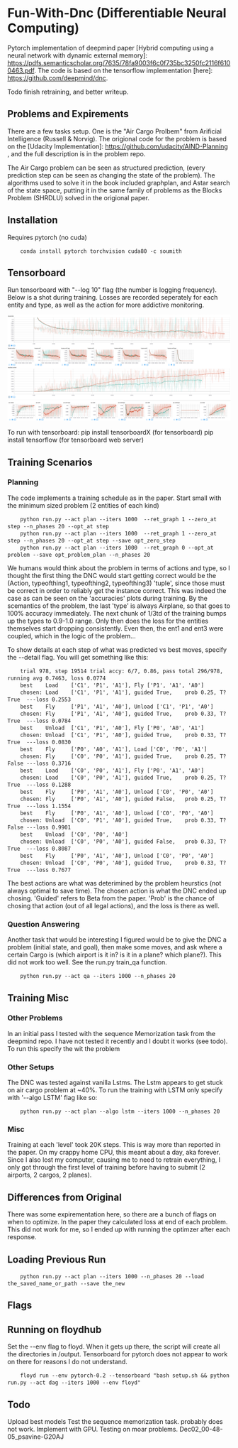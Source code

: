 # Fun-With-Dnc (Differentiable Neural Computing)

Pytorch implementation of deepmind paper [Hybrid computing using a neural network with dynamic external memory]: https://pdfs.semanticscholar.org/7635/78fa9003f6c0f735bc3250fc2116f6100463.pdf. The code is based on the tensorflow implementation [here]: https://github.com/deepmind/dnc.

Todo finish retraining, and better writeup. 

## Problems and Expirements
There are a few tasks setup. One is the  "Air Cargo Prolbem" from Arificial Intelligence (Russell & Norvig). The origional code for the problem is based on the [Udacity Implementation]: https://github.com/udacity/AIND-Planning , and the full description is in the problem repo. 

The Air Cargo problem can be seen as structured prediction, (every prediction step can be seen as changing the state of the problem). The algorithms used to solve it in the book included graphplan, and Astar search of the state space, putting it in the same family of problems as the Blocks Problem (SHRDLU) solved in the origional paper. 

## Installation
Requires pytorch (no cuda)

        conda install pytorch torchvision cuda80 -c soumith

## Tensorboard
Run tensorboard with "--log 10" flag (the number is logging frequency). Below is a shot during training. Losses are recorded seperately for each entity and type, as well as the action for more addictive monitoring. 

![alt text](images/training.png)
![alt text](images/acc.png)

To run with tensorboard:
        pip install tensorboardX (for tensorboard)
        pip install tensorflow (for tensorboard web server)

## Training Scenarios
### Planning
The code implements a training schedule as in the paper. Start small with the minimum sized problem (2 entities of each kind)

        python run.py --act plan --iters 1000  --ret_graph 1 --zero_at step --n_phases 20 --opt_at step
        python run.py --act plan --iters 1000  --ret_graph 1 --zero_at step --n_phases 20 --opt_at step --save opt_zero_step
        python run.py --act plan --iters 1000  --ret_graph 0 --opt_at problem --save opt_problem_plan --n_phases 20


 We humans would think about the problem in terms of actions and type, so I thought the first thing the DNC would start getting correct would be the (Action, typeofthing1, typeofthing2, typeofthing3) 'tuple', since those must be correct in order to reliably get the instance correct. This was indeed the case as can be seen on the 'accuracies' plots during training. By the scemantics of the problem, the last 'type' is always Airplane, so that goes to 100% accuracy immediately. The next chunk of 1/3td of the training bumps up the types to 0.9-1.0 range. Only then does the loss for the entities themselves start dropping consistently. Even then, the ent1 and ent3 were coupled, which in the logic of the problem...

To show details at each step of what was predicted vs best moves, specify the --detail flag. You will get something like this:

        trial 978, step 19514 trial accy: 6/7, 0.86, pass total 296/978, running avg 0.7463, loss 0.0774  
        best    Load    ['C1', 'P1', 'A1'], Fly ['P1', 'A1', 'A0']
        chosen: Load    ['C1', 'P1', 'A1'], guided True,    prob 0.25, T? True  ---loss 0.2553
        best    Fly     ['P1', 'A1', 'A0'], Unload ['C1', 'P1', 'A0']
        chosen: Fly     ['P1', 'A1', 'A0'], guided True,    prob 0.33, T? True  ---loss 0.0784
        best    Unload  ['C1', 'P1', 'A0'], Fly ['P0', 'A0', 'A1']
        chosen: Unload  ['C1', 'P1', 'A0'], guided True,    prob 0.33, T? True  ---loss 0.0830
        best    Fly     ['P0', 'A0', 'A1'], Load ['C0', 'P0', 'A1']
        chosen: Fly     ['C0', 'P0', 'A1'], guided True,    prob 0.25, T? False ---loss 0.3716
        best    Load    ['C0', 'P0', 'A1'], Fly ['P0', 'A1', 'A0']
        chosen: Load    ['C0', 'P0', 'A1'], guided True,    prob 0.25, T? True  ---loss 0.1288
        best    Fly     ['P0', 'A1', 'A0'], Unload ['C0', 'P0', 'A0']
        chosen: Fly     ['P0', 'A1', 'A0'], guided False,   prob 0.25, T? True  ---loss 1.1554
        best    Fly     ['P0', 'A1', 'A0'], Unload ['C0', 'P0', 'A0']
        chosen: Unload  ['C0', 'P1', 'A0'], guided True,    prob 0.33, T? False ---loss 0.9901
        best    Unload  ['C0', 'P0', 'A0']
        chosen: Unload  ['C0', 'P0', 'A0'], guided False,   prob 0.33, T? True  ---loss 0.8087
        best    Fly     ['P0', 'A1', 'A0'], Unload ['C0', 'P0', 'A0']
        chosen: Unload  ['C0', 'P0', 'A0'], guided True,    prob 0.33, T? True  ---loss 0.7677

The best actions are what was deterimined by the problem heurstics (not always optimal to save time). The chosen action is what the DNC ended up chosing. 'Guided' refers to Beta from the paper. 'Prob' is the chance of chosing that action (out of all legal actions), and the loss is there as well.


### Question Answering
Another task that would be interesting I figured would be to give the DNC a problem (initial state, and goal), then make some moves, and ask where a certain Cargo is (which airport is it in? is it in a plane? which plane?). This did not work too well. See the run.py train_qa function. 

        python run.py --act qa --iters 1000 --n_phases 20

## Training Misc
### Other Problems
In an initial pass I tested with the sequence Memorization task from the deepmind repo. I have not tested it recently and I doubt it works (see todo). To run this specify the wit the problem 

### Other Setups
The DNC was tested against vanilla Lstms. The Lstm appears to get stuck on air cargo problem at ~40%. To run the training with LSTM only specify with '--algo LSTM' flag like so: 

        python run.py --act plan --algo lstm --iters 1000 --n_phases 20 

### Misc
Training at each 'level' took 20K steps. This is way more than reported in the paper. On my crappy home CPU, this meant about a day, aka forever. Since I also lost my computer, causing me to need to retrain everything, I only got through the first level of training before having to submit (2 airports, 2 cargos, 2 planes). 


## Differences from Original
There was some expirementation here, so there are a bunch of flags on when to optimize. In the paper they calculated loss at end of each problem. This did not work for me, so I ended up with running the optimzer after each response.

## Loading Previous Run  
        
        python run.py --act plan --iters 1000 --n_phases 20 --load the_saved_name_or_path --save the_new

## Flags


## Running on floydhub
Set the --env flag to floyd. When it gets up there, the script will create all the directories in /output. Tensorboard for pytorch does not appear to work on there for reasons I do not understand.

        floyd run --env pytorch-0.2 --tensorboard "bash setup.sh && python run.py --act dag --iters 1000 --env floyd"

## Todo
Upload best models
Test the sequence memorization task. probably does not work.
Implement with GPU. 
Testing on moar problems.
Dec02_00-48-05_psavine-G20AJ


